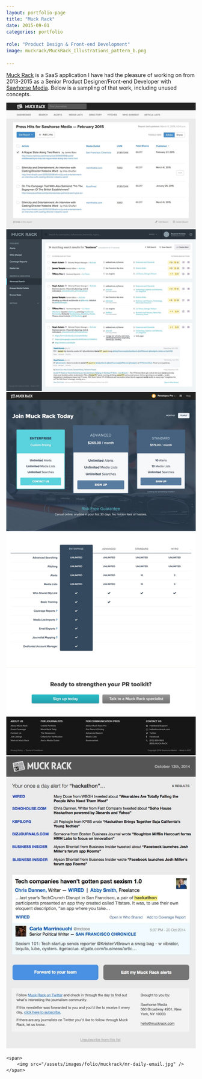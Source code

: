 ```yaml
---
layout: portfolio-page
title: "Muck Rack"
date: 2015-09-01
categories: portfolio

role: "Product Design & Front-end Development"
image: muckrack/MuckRack_Illustrations_pattern_b.png

---
```


<a href="https://shortyawards.com/" target="_blank">Muck Rack</a> is a SaaS application I have had the pleasure of working on from 2013-2015 as a Senior Product Designer/Front-end Developer with <a href="http://sawhorsemedia.com/" target="_blank">Sawhorse Media</a>. Below is a sampling of that work, including unused concepts.


<div class="nd-portfolio__images center">
	<span>
		<img src="/assets/images/folio/muckrack/v2-draft-articles@2x.jpg" />
	</span>
</div>

<div class="nd-portfolio__images center">
	<span>
		<img src="/assets/images/folio/muckrack/search_results@2x.jpg" />
	</span>
</div>

<div class="nd-portfolio__images center">
	<span>
		<img src="/assets/images/folio/muckrack/mr-plans.jpg" />
	</span>
</div>

<div class="nd-portfolio__images even">
	<span>
		<img src="/assets/images/folio/muckrack/mr-alert-email.jpg" />
	</span>

	<span>
		<img src="/assets/images/folio/muckrack/mr-daily-email.jpg" />
	</span>
</div>
